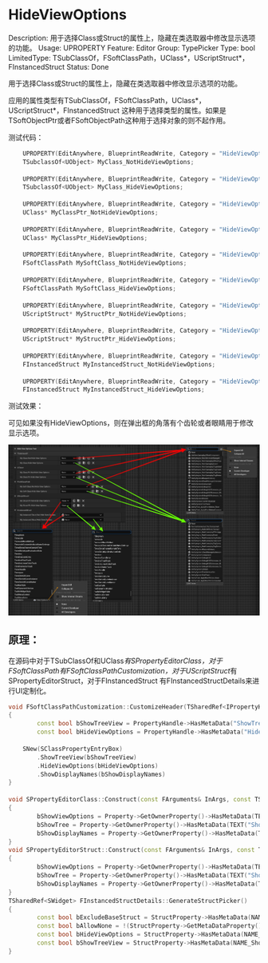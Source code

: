 # HideViewOptions

Description: 用于选择Class或Struct的属性上，隐藏在类选取器中修改显示选项的功能。
Usage: UPROPERTY
Feature: Editor
Group: TypePicker
Type: bool
LimitedType: TSubClassOf，FSoftClassPath，UClass*，UScriptStruct*，FInstancedStruct 
Status: Done

用于选择Class或Struct的属性上，隐藏在类选取器中修改显示选项的功能。

应用的属性类型有TSubClassOf，FSoftClassPath，UClass*，UScriptStruct*，FInstancedStruct 这种用于选择类型的属性。如果是TSoftObjectPtr或者FSoftObjectPath这种用于选择对象的则不起作用。

测试代码：

```cpp
	UPROPERTY(EditAnywhere, BlueprintReadWrite, Category = "HideViewOptionsTest|TSubclassOf")
	TSubclassOf<UObject> MyClass_NotHideViewOptions;

	UPROPERTY(EditAnywhere, BlueprintReadWrite, Category = "HideViewOptionsTest|TSubclassOf", meta = (HideViewOptions))
	TSubclassOf<UObject> MyClass_HideViewOptions;

	UPROPERTY(EditAnywhere, BlueprintReadWrite, Category = "HideViewOptionsTest|UClass*")
	UClass* MyClassPtr_NotHideViewOptions;

	UPROPERTY(EditAnywhere, BlueprintReadWrite, Category = "HideViewOptionsTest|UClass*", meta = (HideViewOptions))
	UClass* MyClassPtr_HideViewOptions;

	UPROPERTY(EditAnywhere, BlueprintReadWrite, Category = "HideViewOptionsTest|FSoftClassPath")
	FSoftClassPath MySoftClass_NotHideViewOptions;

	UPROPERTY(EditAnywhere, BlueprintReadWrite, Category = "HideViewOptionsTest|FSoftClassPath", meta = (HideViewOptions))
	FSoftClassPath MySoftClass_HideViewOptions;

	UPROPERTY(EditAnywhere, BlueprintReadWrite, Category = "HideViewOptionsTest|UScriptStruct*")
	UScriptStruct* MyStructPtr_NotHideViewOptions;

	UPROPERTY(EditAnywhere, BlueprintReadWrite, Category = "HideViewOptionsTest|UScriptStruct*", meta = (HideViewOptions))
	UScriptStruct* MyStructPtr_HideViewOptions;

	UPROPERTY(EditAnywhere, BlueprintReadWrite, Category = "HideViewOptionsTest|FInstancedStruct")
	FInstancedStruct MyInstancedStruct_NotHideViewOptions;

	UPROPERTY(EditAnywhere, BlueprintReadWrite, Category = "HideViewOptionsTest|FInstancedStruct", meta = (HideViewOptions))
	FInstancedStruct MyInstancedStruct_HideViewOptions;
```

测试效果：

可见如果没有HideViewOptions，则在弹出框的角落有个齿轮或者眼睛用于修改显示选项。

![HideViewOptions.jpg](HideViewOptions/HideViewOptions.jpg)

## 原理：

在源码中对于TSubClassOf和UClass*有SPropertyEditorClass，对于FSoftClassPath有FSoftClassPathCustomization，对于UScriptStruct*有SPropertyEditorStruct，对于FInstancedStruct 有FInstancedStructDetails来进行UI定制化。

```cpp
void FSoftClassPathCustomization::CustomizeHeader(TSharedRef<IPropertyHandle> InPropertyHandle, FDetailWidgetRow& HeaderRow, IPropertyTypeCustomizationUtils& StructCustomizationUtils)
{
		const bool bShowTreeView = PropertyHandle->HasMetaData("ShowTreeView");
		const bool bHideViewOptions = PropertyHandle->HasMetaData("HideViewOptions");
		
	SNew(SClassPropertyEntryBox)
		.ShowTreeView(bShowTreeView)
		.HideViewOptions(bHideViewOptions)
		.ShowDisplayNames(bShowDisplayNames)
}

void SPropertyEditorClass::Construct(const FArguments& InArgs, const TSharedPtr< FPropertyEditor >& InPropertyEditor)
{
		bShowViewOptions = Property->GetOwnerProperty()->HasMetaData(TEXT("HideViewOptions")) ? false : true;
		bShowTree = Property->GetOwnerProperty()->HasMetaData(TEXT("ShowTreeView"));
		bShowDisplayNames = Property->GetOwnerProperty()->HasMetaData(TEXT("ShowDisplayNames"));
}
void SPropertyEditorStruct::Construct(const FArguments& InArgs, const TSharedPtr< class FPropertyEditor >& InPropertyEditor)
{
		bShowViewOptions = Property->GetOwnerProperty()->HasMetaData(TEXT("HideViewOptions")) ? false : true;
		bShowTree = Property->GetOwnerProperty()->HasMetaData(TEXT("ShowTreeView"));
		bShowDisplayNames = Property->GetOwnerProperty()->HasMetaData(TEXT("ShowDisplayNames"));
}
TSharedRef<SWidget> FInstancedStructDetails::GenerateStructPicker()
{
		const bool bExcludeBaseStruct = StructProperty->HasMetaData(NAME_ExcludeBaseStruct);
		const bool bAllowNone = !(StructProperty->GetMetaDataProperty()->PropertyFlags & CPF_NoClear);
		const bool bHideViewOptions = StructProperty->HasMetaData(NAME_HideViewOptions);
		const bool bShowTreeView = StructProperty->HasMetaData(NAME_ShowTreeView);
}
```